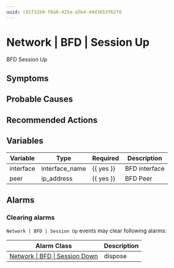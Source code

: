 ```yaml
---
uuid: c81f31b9-f8a6-425a-a5b4-d4d3653f62f8
---
```

# Network | BFD | Session Up

BFD Session Up

## Symptoms

## Probable Causes

## Recommended Actions

## Variables

Variable | Type | Required | Description
--- | --- | --- | ---
interface | interface_name | {{ yes }} | BFD interface
peer | ip_address | {{ yes }} | BFD Peer

## Alarms

### Clearing alarms

`Network | BFD | Session Up` events may clear following alarms:

Alarm Class | Description
--- | ---
[Network \| BFD \| Session Down](../../../alarm-classes/network/bfd/session-down.md) | dispose
